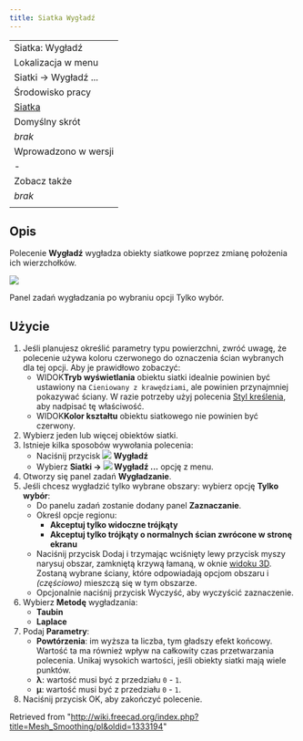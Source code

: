 ```yaml
---
title: Siatka Wygładź
---
```

|  |
| --- |
| Siatka: Wygładź |
| Lokalizacja w menu |
| Siatki → Wygładź ... |
| Środowisko pracy |
| [Siatka](/Mesh_Workbench/pl "Mesh Workbench/pl") |
| Domyślny skrót |
| *brak* |
| Wprowadzono w wersji |
| - |
| Zobacz także |
| *brak* |
|  |

## Opis

Polecenie **Wygładź** wygładza obiekty siatkowe poprzez zmianę położenia ich wierzchołków.

![](/images/Meshes_Smooth.jpg)

Panel zadań wygładzania po wybraniu opcji Tylko wybór.

## Użycie

1. Jeśli planujesz określić parametry typu powierzchni, zwróć uwagę, że polecenie używa koloru czerwonego do oznaczenia ścian wybranych dla tej opcji. Aby je prawidłowo zobaczyć:
   * WIDOK**Tryb wyświetlania** obiektu siatki idealnie powinien być ustawiony na `Cieniowany z krawędziami`, ale powinien przynajmniej pokazywać ściany. W razie potrzeby użyj polecenia [Styl kreślenia](/Std_DrawStyle/pl "Std DrawStyle/pl"), aby nadpisać tę właściwość.
   * WIDOK**Kolor kształtu** obiektu siatkowego nie powinien być czerwony.
2. Wybierz jeden lub więcej obiektów siatki.
3. Istnieje kilka sposobów wywołania polecenia:
   * Naciśnij przycisk ![](/images/Mesh_Smoothing.svg) **Wygładź**
   * Wybierz **Siatki → ![](/images/Mesh_Smoothing.svg) Wygładź ...** opcję z menu.
4. Otworzy się panel zadań **Wygładzanie**.
5. Jeśli chcesz wygładzić tylko wybrane obszary: wybierz opcję **Tylko wybór**:
   * Do panelu zadań zostanie dodany panel **Zaznaczanie**.
   * Określ opcje regionu:
     + **Akceptuj tylko widoczne trójkąty**
     + **Akceptuj tylko trójkąty o normalnych ścian zwrócone w stronę ekranu**
   * Naciśnij przycisk Dodaj i trzymając wciśnięty lewy przycisk myszy narysuj obszar, zamkniętą krzywą łamaną, w oknie [widoku 3D](/3D_view/pl "3D view/pl"). Zostaną wybrane ściany, które odpowiadają opcjom obszaru i *(częściowo)* mieszczą się w tym obszarze.
   * Opcjonalnie naciśnij przycisk Wyczyść, aby wyczyścić zaznaczenie.
6. Wybierz **Metodę** wygładzania:
   * **Taubin**
   * **Laplace**
7. Podaj **Parametry**:
   * **Powtórzenia**: im wyższa ta liczba, tym gładszy efekt końcowy. Wartość ta ma również wpływ na całkowity czas przetwarzania polecenia. Unikaj wysokich wartości, jeśli obiekty siatki mają wiele punktów.
   * **λ**: wartość musi być z przedziału `0` - `1`.
   * **μ**: wartość musi być z przedziału `0` - `1`.
8. Naciśnij przycisk OK, aby zakończyć polecenie.

Retrieved from "<http://wiki.freecad.org/index.php?title=Mesh_Smoothing/pl&oldid=1333194>"